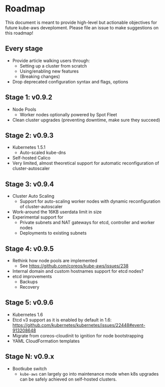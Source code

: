 # Roadmap

This document is meant to provide high-level but actionable objectives for future kube-aws deveploment.
Please file an issue to make suggestions on this roadmap!

## Every stage

  * Provide article walking users through:
    * Setting up a cluster from scratch
    * Using/enabling new features
    * (Breaking changes)
  * Drop deprecated configuration syntax and flags, options

## Stage 1: v0.9.2

  * Node Pools
    * Worker nodes optionally powered by Spot Fleet
  * Clean cluster upgrades (preventing downtime, make sure they succeed)

## Stage 2: v0.9.3

  * Kubernetes 1.5.1
     * Auto-scaled kube-dns
  * Self-hosted Calico
  * Very limited, almost theoretical support for automatic reconfiguration of cluster-autoscaler

## Stage 3: v0.9.4

  * Cluster Auto Scaling
    * Support for auto-scaling worker nodes with dynamic reconfiguration of cluster-autoscaler
  * Work-around the 16KB userdata limit in size
  * Experimental support for
    * Private subnets and NAT gateways for etcd, controller and worker nodes
    * Deployments to existing subnets

## Stage 4: v0.9.5

  * Rethink how node pools are implemented
    * See https://github.com/coreos/kube-aws/issues/238
  * Internal domain and custom hostnames support for etcd nodes?
  * etcd improvements
    * Backups
    * Recovery
  
## Stage 5: v0.9.6

  * Kubernetes 1.6
  * Etcd v3 support as it is enabled by default in 1.6: https://github.com/kubernetes/kubernetes/issues/22448#event-913208648
  * Migrate from coreos-cloudinit to ignition for node bootstrapping
  * YAML CloudFormation templates

## Stage N: v0.9.x

  * Bootkube switch
    * `kube-aws` can largely go into maintenance mode when k8s upgrades can be safely achieved on self-hosted clusters.
